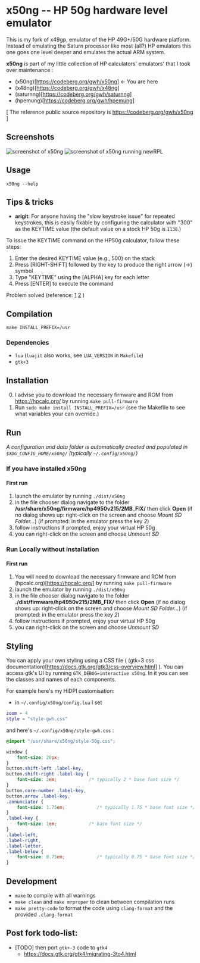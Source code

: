 # x50ng -- HP 50g hardware level emulator

This is my fork of x49gp, emulator of the HP 49G+/50G hardware platform. Instead of emulating the Saturn processor like most (all?) HP emulators this one goes one level deeper and emulates the actual ARM system.

**x50ng** is part of my little collection of HP calculators' emulators' that I took over maintenance :

- (x50ng)[https://codeberg.org/gwh/x50ng] ← You are here
- (x48ng)[https://codeberg.org/gwh/x48ng]
- (saturnng)[https://codeberg.org/gwh/saturnng]
- (hpemung)[https://codeberg.org/gwh/hpemung]

[ The reference public source repository is https://codeberg.org/gwh/x50ng ]

## Screenshots
![screenshot of x50ng](./screenshot.png?raw=true "screenshot of x50ng") ![screenshot of x50ng running newRPL](./screenshot-newRPL.png?raw=true "screenshot of x50ng running newRPL")

## Usage
`x50ng --help`


## Tips & tricks

- __arigit__: For anyone having the "slow keystroke issue" for repeated keystrokes, this is easily fixable by configuring the calculator with "300" as the KEYTIME value (the default value on a stock HP 50g is `1138`.)

To issue the KEYTIME command on the HP50g calculator, follow these steps:

   1. Enter the desired KEYTIME value (e.g., 500) on the stack
   2. Press [RIGHT-SHIFT] followed by the key to produce the right arrow (→) symbol
   3. Type "KEYTIME" using the [ALPHA] key for each letter
   4. Press [ENTER] to execute the command

Problem solved (reference: [1](https://www.site2241.net/october2008.htm) [2](https://www.hpmuseum.org/cgi-sys/cgiwrap/hpmuseum/archv016.cgi?read=107543) )


## Compilation
`make INSTALL_PREFIX=/usr`

### Dependencies
- `lua` (`luajit` also works, see `LUA_VERSION` in `Makefile`)
- `gtk+3`


## Installation

0. I advise you to download the necessary firmware and ROM from https://hpcalc.org/ by running `make pull-firmware`
1. Run `sudo make install INSTALL_PREFIX=/usr` (see the Makefile to see what variables your can override.)


## Run

*A configuration and data folder is automatically created and populated in `$XDG_CONFIG_HOME/x50ng/` (typically `~/.config/x50ng/`)*

### If you have installed x50ng
#### First run
1. launch the emulator by running `./dist/x50ng`
2. in the file chooser dialog navigate to the folder **/usr/share/x50ng/firmware/hp4950v215/2MB_FIX/** then click __Open__ (if no dialog shows up: right-click on the screen and choose _Mount SD Folder..._)
   (if prompted: in the emulator press the key _2_)
3. follow instructions if prompted, enjoy your virtual HP 50g
4. you can right-click on the screen and choose _Unmount SD_

### Run Locally without installation
#### First run
1. You will need to download the necessary firmware and ROM from (hpcalc.org)[https://hpcalc.org/] by running `make pull-firmware`
2. launch the emulator by running `./dist/x50ng`
3. in the file chooser dialog navigate to the folder **./dist/firmware/hp4950v215/2MB_FIX/** then click __Open__ (if no dialog shows up: right-click on the screen and choose _Mount SD Folder..._)
   (if prompted: in the emulator press the key _2_)
4. follow instructions if prompted, enjoy your virtual HP 50g
5. you can right-click on the screen and choose _Unmount SD_

## Styling

You can apply your own styling using a CSS file ( (gtk+3 css documentation)[https://docs.gtk.org/gtk3/css-overview.html] ).
You can access gtk's UI by running `GTK_DEBUG=interactive x50ng`. In it you can see the classes and names of each components.

For example here's my HiDPI customisation:
- in `~/.config/x50ng/config.lua` I set
```lua
zoom = 4
style = "style-gwh.css"
```

and here's `~/.config/x50ng/style-gwh.css` :
```css
@import "/usr/share/x50ng/style-50g.css";

window {
    font-size: 20px;
}
button.shift-left .label-key,
button.shift-right .label-key {
    font-size: 2em;            /* typically 2 * base font size */
}
button.core-number .label-key,
button.arrow .label-key,
.annunciator {
    font-size: 1.75em;            /* typically 1.75 * base font size */
}
.label-key {
    font-size: 1em;            /* base font size */
}
.label-left,
.label-right,
.label-letter,
.label-below {
    font-size: 0.75em;            /* typically 0.75 * base font size */
}
```

## Development

- `make` to compile with all warnings
- `make clean` and `make mrproper` to clean between compilation runs
- `make pretty-code` to format the code using `clang-format` and the provided `.clang-format`


## Post fork todo-list:

* [TODO] then port `gtk+-3` code to `gtk4`
  - https://docs.gtk.org/gtk4/migrating-3to4.html
